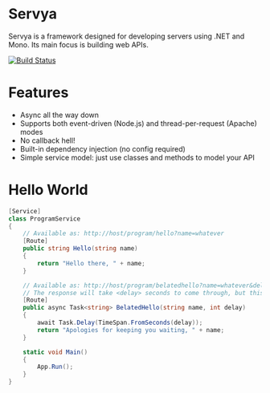 # Servya
Servya is a framework designed for developing servers using .NET and Mono. Its main focus is building web APIs.

[![Build Status](https://travis-ci.org/returnString/Servya.svg?branch=master)](https://travis-ci.org/returnString/Servya)

# Features

* Async all the way down
* Supports both event-driven (Node.js) and thread-per-request (Apache) modes
* No callback hell!
* Built-in dependency injection (no config required)
* Simple service model: just use classes and methods to model your API

# Hello World
```cs
[Service]
class ProgramService
{
	// Available as: http://host/program/hello?name=whatever
	[Route]
	public string Hello(string name)
	{
		return "Hello there, " + name;
	}

	// Available as: http://host/program/belatedhello?name=whatever&delay=2
	// The response will take <delay> seconds to come through, but this won't block server resources
	[Route]
	public async Task<string> BelatedHello(string name, int delay)
	{
		await Task.Delay(TimeSpan.FromSeconds(delay));
		return "Apologies for keeping you waiting, " + name;
	}

	static void Main()
	{
		App.Run();
	}
}
```
